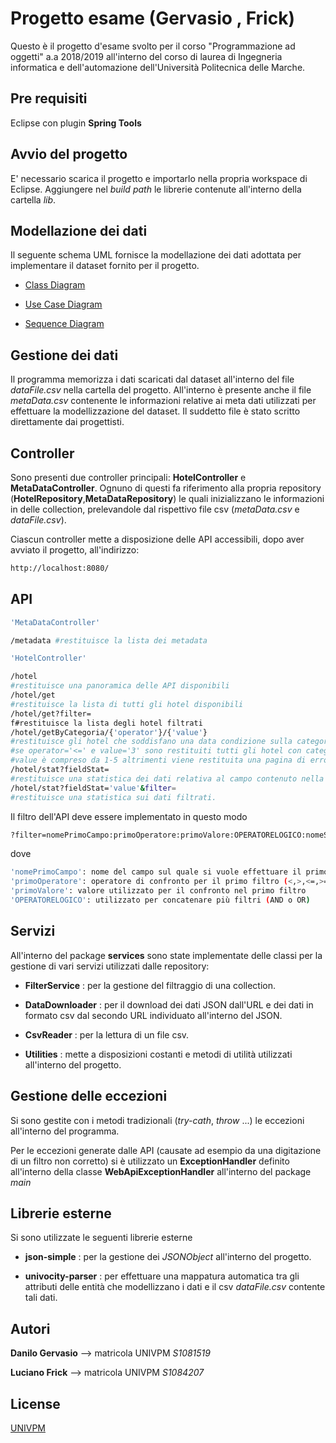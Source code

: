 # Progetto esame (Gervasio , Frick)

Questo è il progetto d'esame svolto per il corso "Programmazione ad oggetti" a.a 2018/2019 all'interno del corso di laurea di Ingegneria informatica e dell'automazione dell'Università Politecnica delle Marche.

## Pre requisiti

Eclipse con plugin **Spring Tools**


## Avvio del progetto

E' necessario scarica il progetto e importarlo nella propria workspace di Eclipse.
Aggiungere nel *build path* le librerie contenute all'interno della cartella *lib*.


## Modellazione dei dati

Il seguente schema UML fornisce la modellazione dei dati adottata per implementare il dataset fornito per il progetto.

- [Class Diagram](https://ibb.co/NyVfCqq)

- [Use Case Diagram](https://ibb.co/NyVfCqq)

- [Sequence Diagram](https://ibb.co/NyVfCqq)

## Gestione dei dati

Il programma memorizza i dati scaricati dal dataset all'interno del file *dataFile.csv* nella cartella del progetto.
All'interno è presente anche il file *metaData.csv* contenente le informazioni relative ai meta dati utilizzati per effettuare la modellizzazione del dataset. Il suddetto file è stato scritto direttamente dai progettisti.

## Controller

Sono presenti due controller principali: **HotelController** e **MetaDataController**. Ognuno di questi fa riferimento alla propria repository (**HotelRepository**,**MetaDataRepository**) le quali inizializzano le informazioni in delle collection, prelevandole dal rispettivo file csv (*metaData.csv* e *dataFile.csv*).

Ciascun controller mette a disposizione delle API accessibili, dopo aver avviato il progetto, all'indirizzo:

```bash
http://localhost:8080/
```


## API

```bash
'MetaDataController'

/metadata #restituisce la lista dei metadata
```

```bash
'HotelController'

/hotel
#restituisce una panoramica delle API disponibili
/hotel/get 
#restituisce la lista di tutti gli hotel disponibili
/hotel/get?filter= 
f#restituisce la lista degli hotel filtrati
/hotel/getByCategoria/{'operator'}/{'value'}
#restituisce gli hotel che soddisfano una data condizione sulla categoria
#se operator='<=' e value='3' sono restituiti tutti gli hotel con categoria<=3
#value è compreso da 1-5 altrimenti viene restituita una pagina di errore
/hotel/stat?fieldStat=
#restituisce una statistica dei dati relativa al campo contenuto nella variabile fieldstat.
/hotel/stat?fieldStat='value'&filter= 
#restituisce una statistica sui dati filtrati.
```

Il filtro dell'API deve essere implementato in questo modo

```bash
?filter=nomePrimoCampo:primoOperatore:primoValore:OPERATORELOGICO:nomeSecondoCampo: ecc.
```

dove

```bash
'nomePrimoCampo': nome del campo sul quale si vuole effettuare il primo filtro
'primoOperatore': operatore di confronto per il primo filtro (<,>,<=,>=,==)
'primoValore': valore utilizzato per il confronto nel primo filtro
'OPERATORELOGICO': utilizzato per concatenare più filtri (AND o OR)
```

## Servizi

All'interno del package **services** sono state implementate delle classi per la gestione di vari servizi utilizzati dalle repository:

- **FilterService** : per la gestione del filtraggio di una collection.
- **DataDownloader** : per il download dei dati JSON dall'URL e dei dati in formato csv dal secondo URL individuato all'interno del JSON.
- **CsvReader** : per la lettura di un file csv.

- **Utilities** : mette a disposizioni costanti e metodi di utilità utilizzati all'interno del progetto.

## Gestione delle eccezioni

Si sono gestite con i metodi tradizionali (*try-cath*, *throw* ...) le eccezioni all'interno del programma.

Per le eccezioni generate dalle API (causate ad esempio da una digitazione di un filtro non corretto) si è utilizzato un **ExceptionHandler** definito all'interno della classe **WebApiExceptionHandler** all'interno del package *main*

## Librerie  esterne

Si sono utilizzate le seguenti librerie esterne

- **json-simple** : per la gestione dei *JSONObject* all'interno del progetto.

- **univocity-parser** : per effettuare una mappatura automatica tra gli attributi delle entità che modellizzano i dati e il csv *dataFile.csv* contente tali dati.

## Autori
**Danilo Gervasio** --> matricola UNIVPM *S1081519*

**Luciano Frick** --> matricola UNIVPM *S1084207*

## License
[UNIVPM](https://www.univpm.it/)
